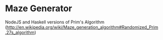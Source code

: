 Maze Generator
====
NodeJS and Haskell versions of Prim's Algorithm (http://en.wikipedia.org/wiki/Maze_generation_algorithm#Randomized_Prim.27s_algorithm)
